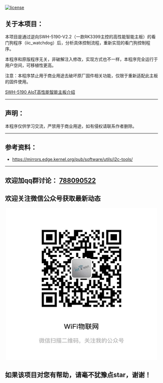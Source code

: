 [![license][1]][2]

[1]: https://img.shields.io/badge/license-GPLV3-brightgreen.svg?style=plastic
[2]: https://github.com/Mleaf/rk3399/blob/main/COPYING.LGPL

## 关于本项目：
本项目是通过逆向SWH-5190-V2.2（一款RK3399主控的高性能智能主板）的看门狗程序（iic_watchdog）后，分析具体控制流程，重新实现的看门狗控制程序。

本程序和原版程序无关，非破解注入修改，实现方式也不一样，本程序完全运行于用户空间，可移植性更高。

注意：本程序禁止用于商业用途去破坏原厂固件相关功能，仅限于重新适配此主板的固件使用。

[SWH-5190 AIoT高性能智能主板介绍](http://www.njxwst.com/html/Androidboard/SWH/246.html)

---

## 声明：

本程序仅供学习交流，严禁用于商业用途，如有侵权请联系作者删除。

----

## 参考资料：

- https://mirrors.edge.kernel.org/pub/software/utils/i2c-tools/


----


## 欢迎加qq群讨论： [788090522](https://jq.qq.com/?_wv=1027&k=xVAMKfKH)

## 欢迎关注微信公众号获取最新动态
<p align="center">
<img 
    src="wx.png" 
    width="500" height="500" border="0" alt="wx">
</p>

## 如果该项目对您有帮助，请毫不犹豫点star，谢谢！
